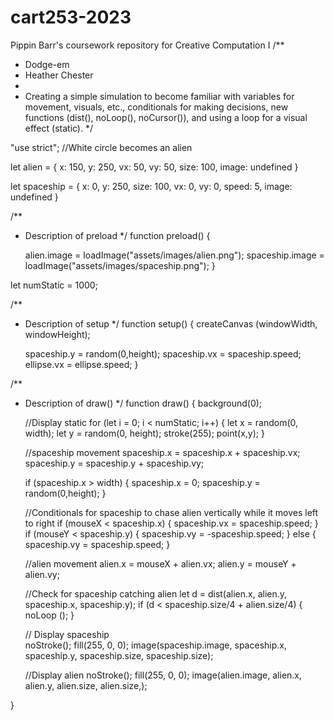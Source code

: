 # cart253-2023
Pippin Barr's coursework repository for Creative Computation I 
/**
 * Dodge-em 
 * Heather Chester 
 * 
 * Creating a simple simulation to become familiar with variables for movement, visuals, etc., conditionals for making decisions, new functions (dist(), noLoop(), noCursor()), and using a loop for a visual effect (static). 
 */

"use strict";
//White circle becomes an alien 

let alien = { 
    x: 150,
    y: 250, 
    vx: 50,
    vy: 50, 
    size: 100, 
    image: undefined 
}

let spaceship = { 
    x: 0,
    y: 250, 
    size: 100, 
    vx: 0, 
    vy: 0, 
    speed: 5, 
    image: undefined 
}


/**
 * Description of preload
*/
function preload() {

    alien.image = loadImage("assets/images/alien.png");
    spaceship.image = loadImage("assets/images/spaceship.png");
}

let numStatic = 1000;


/**
 * Description of setup
*/
function setup() {
    createCanvas (windowWidth, windowHeight);

    spaceship.y = random(0,height);
    spaceship.vx = spaceship.speed; 
    ellipse.vx = ellipse.speed;
}


/**
 * Description of draw()
*/
function draw() {
    background(0);

    //Display static 
    for (let i = 0; i < numStatic; i++) {
        let x = random(0, width); 
        let y = random(0, height);
        stroke(255);
        point(x,y);
    } 

    //spaceship movement 
    spaceship.x = spaceship.x + spaceship.vx;
    spaceship.y = spaceship.y + spaceship.vy; 
    
    if (spaceship.x > width) {
        spaceship.x = 0;
        spaceship.y = random(0,height);
    }
    
    //Conditionals for spaceship to chase alien vertically while it moves left to right
    if (mouseX < spaceship.x) {
        spaceship.vx = spaceship.speed;
    }
    if (mouseY < spaceship.y) { 
        spaceship.vy = -spaceship.speed;
    }
    else { 
        spaceship.vy = spaceship.speed;
    }


    //alien movement 
    alien.x = mouseX + alien.vx;
    alien.y = mouseY + alien.vy; 


    //Check for spaceship catching alien
    let d = dist(alien.x, alien.y, spaceship.x, spaceship.y);
    if (d < spaceship.size/4 + alien.size/4) {
        noLoop (); 
    }
    
    // Display spaceship   
    noStroke();
    fill(255, 0, 0);
    image(spaceship.image, spaceship.x, spaceship.y, spaceship.size, spaceship.size);

    //Display alien 
    noStroke();
    fill(255, 0, 0); 
    image(alien.image, alien.x, alien.y, alien.size, alien.size,);



}
